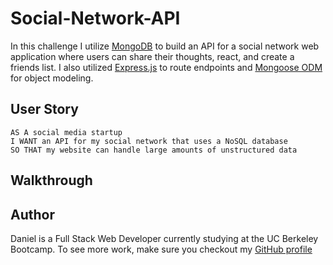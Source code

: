 # Social-Network-API

In this challenge I utilize [MongoDB](https://www.mongodb.com/) to build an API for a social network web application where users can share their thoughts, react, and create a friends list. I also utilized [Express.js](https://developer.mozilla.org/en-US/docs/Learn/Server-side/Express_Nodejs) to route endpoints and [Mongoose ODM](https://mongoosejs.com/) for object modeling.

## User Story
    
    AS A social media startup
    I WANT an API for my social network that uses a NoSQL database
    SO THAT my website can handle large amounts of unstructured data

## Walkthrough

## Author

Daniel is a Full Stack Web Developer currently studying at the UC Berkeley Bootcamp. To see more work, make sure you checkout my [GitHub profile](https://github.com/LeinadZz)
